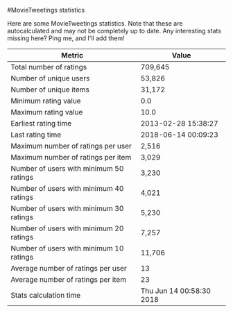 #MovieTweetings statistics

Here are some MovieTweetings statistics. Note that these are autocalculated and may not be completely up to date. Any interesting stats missing here? Ping me, and I'll add them!

Metric | Value
--- | ---
Total number of ratings                 | 709,645
Number of unique users                  | 53,826
Number of unique items                  | 31,172
Minimum rating value                    | 0.0
Maximum rating value                    | 10.0
Earliest rating time                    | 2013-02-28 15:38:27
Last rating time                        | 2018-06-14 00:09:23
Maximum number of ratings per user      | 2,516
Maximum number of ratings per item      | 3,029
Number of users with minimum 50 ratings | 3,230
Number of users with minimum 40 ratings | 4,021
Number of users with minimum 30 ratings | 5,230
Number of users with minimum 20 ratings | 7,257
Number of users with minimum 10 ratings | 11,706
Average number of ratings per user      | 13
Average number of ratings per item      | 23
Stats calculation time                  | Thu Jun 14 00:58:30 2018

